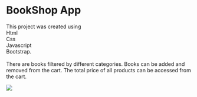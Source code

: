 <h1>BookShop App</h1>
This project was created using </br>
Html </br>
Css </br>
Javascript </br>
Bootstrap.</br>

</br>
There are books filtered by different categories.
 Books can be added and removed from the cart. The total price of all products can be accessed from the cart.
 </br>

 ![](bookshop.gif)
